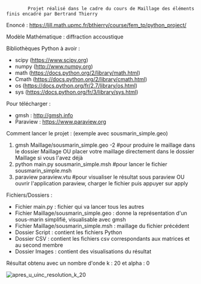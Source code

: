             Projet réalisé dans le cadre du cours de Maillage des éléments finis encadré par Bertrand Thierry
   
  Enoncé : https://ljll.math.upmc.fr/bthierry/course/fem_tp/python_project/
  
  Modèle Mathématique : diffraction accoustique 
  
  Bibliothèques Python à avoir : 
  - scipy (https://www.scipy.org)
  - numpy (http://www.numpy.org)
  - math (https://docs.python.org/2/library/math.html)
  - Cmath (https://docs.python.org/2/library/cmath.html)
  - os (https://docs.python.org/fr/2.7/library/os.html)
  - sys (https://docs.python.org/fr/3/library/sys.html)
  
  Pour télécharger : 
  - gmsh : http://gmsh.info
  - Paraview : https://www.paraview.org

  Comment lancer le projet : (exemple avec sousmarin_simple.geo)
  1) gmsh Maillage/sousmarin_simple.geo -2 #pour produire le maillage dans le dossier Maillage 
  OU placer votre maillage directement dans le dossier Maillage si vous l'avez déjà
  2) python main.py sousmarin_simple.msh #pour lancer le fichier sousmarin_simple.msh 
  3) paraview paraview.vtu #pour visualiser le résultat sous paraview
  OU ouvrir l'application paraview, charger le fichier puis appuyer sur apply

  Fichiers/Dossiers :
  - Fichier main.py : fichier qui va lancer tous les autres 
  - Fichier Maillage/sousmarin_simple.geo : donne la représentation d'un sous-marin simplifié, visualisable avec gmsh
  - Fichier Maillage/sousmarin_simple.msh : maillage du fichier précédent 
  - Dossier Script : contient les fichiers Python
  - Dossier CSV : contient les fichiers csv correspondants aux matrices et au second membre 
  - Dossier Images : contient des visualisations du résultat 
  
  Résultat obtenu avec un nombre d'onde k : 20 et alpha : 0

![apres_u_uinc_resolution_k_20](https://user-images.githubusercontent.com/23095219/51789632-194a9600-218b-11e9-9f2b-9f411ee0446a.png)
